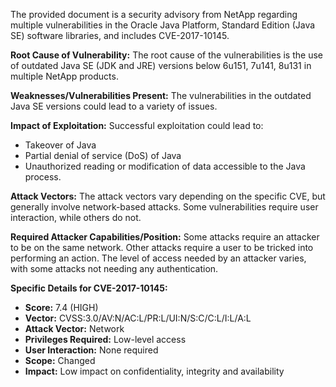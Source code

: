 The provided document is a security advisory from NetApp regarding multiple vulnerabilities in the Oracle Java Platform, Standard Edition (Java SE) software libraries, and includes CVE-2017-10145.

**Root Cause of Vulnerability:**
The root cause of the vulnerabilities is the use of outdated Java SE (JDK and JRE) versions below 6u151, 7u141, 8u131 in multiple NetApp products.

**Weaknesses/Vulnerabilities Present:**
The vulnerabilities in the outdated Java SE versions could lead to a variety of issues.

**Impact of Exploitation:**
Successful exploitation could lead to:
  * Takeover of Java
  * Partial denial of service (DoS) of Java
  * Unauthorized reading or modification of data accessible to the Java process.

**Attack Vectors:**
The attack vectors vary depending on the specific CVE, but generally involve network-based attacks. Some vulnerabilities require user interaction, while others do not.

**Required Attacker Capabilities/Position:**
Some attacks require an attacker to be on the same network. Other attacks require a user to be tricked into performing an action. The level of access needed by an attacker varies, with some attacks not needing any authentication.

**Specific Details for CVE-2017-10145:**

*   **Score:** 7.4 (HIGH)
*   **Vector:** CVSS:3.0/AV:N/AC:L/PR:L/UI:N/S:C/C:L/I:L/A:L
*   **Attack Vector:** Network
*   **Privileges Required:** Low-level access
*   **User Interaction:** None required
*   **Scope:** Changed
*   **Impact:** Low impact on confidentiality, integrity and availability
